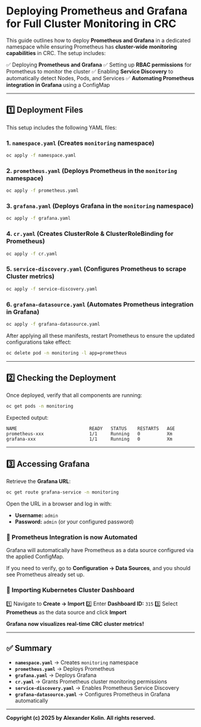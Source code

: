 # **Deploying Prometheus and Grafana for Full Cluster Monitoring in CRC**

This guide outlines how to deploy **Prometheus and Grafana** in a dedicated namespace while ensuring Prometheus has **cluster-wide monitoring capabilities** in CRC. The setup includes:

✅ Deploying **Prometheus and Grafana**
✅ Setting up **RBAC permissions** for Prometheus to monitor the cluster
✅ Enabling **Service Discovery** to automatically detect Nodes, Pods, and Services
✅ **Automating Prometheus integration in Grafana** using a ConfigMap

---

## **1️⃣ Deployment Files**
This setup includes the following YAML files:

### **1. `namespace.yaml`** (Creates `monitoring` namespace)
```sh
oc apply -f namespace.yaml
```

### **2. `prometheus.yaml`** (Deploys Prometheus in the `monitoring` namespace)
```sh
oc apply -f prometheus.yaml
```

### **3. `grafana.yaml`** (Deploys Grafana in the `monitoring` namespace)
```sh
oc apply -f grafana.yaml
```

### **4. `cr.yaml`** (Creates ClusterRole & ClusterRoleBinding for Prometheus)
```sh
oc apply -f cr.yaml
```

### **5. `service-discovery.yaml`** (Configures Prometheus to scrape Cluster metrics)
```sh
oc apply -f service-discovery.yaml
```

### **6. `grafana-datasource.yaml`** (Automates Prometheus integration in Grafana)
```sh
oc apply -f grafana-datasource.yaml
```

After applying all these manifests, restart Prometheus to ensure the updated configurations take effect:
```sh
oc delete pod -n monitoring -l app=prometheus
```

---

## **2️⃣ Checking the Deployment**
Once deployed, verify that all components are running:
```sh
oc get pods -n monitoring
```
Expected output:
```
NAME                           READY   STATUS    RESTARTS   AGE
prometheus-xxx                 1/1     Running   0          Xm
grafana-xxx                    1/1     Running   0          Xm
```

---

## **3️⃣ Accessing Grafana**
Retrieve the **Grafana URL**:
```sh
oc get route grafana-service -n monitoring
```
Open the URL in a browser and log in with:
- **Username:** `admin`
- **Password:** `admin` (or your configured password)

### **🔹 Prometheus Integration is now Automated**
Grafana will automatically have Prometheus as a data source configured via the applied ConfigMap.

If you need to verify, go to **Configuration → Data Sources**, and you should see Prometheus already set up.

### **🔹 Importing Kubernetes Cluster Dashboard**
1️⃣ Navigate to **Create → Import**
2️⃣ Enter **Dashboard ID:** `315`
3️⃣ Select **Prometheus** as the data source and click **Import**

**Grafana now visualizes real-time CRC cluster metrics!**

---

## **✅ Summary**
- **`namespace.yaml`** → Creates `monitoring` namespace
- **`prometheus.yaml`** → Deploys Prometheus
- **`grafana.yaml`** → Deploys Grafana
- **`cr.yaml`** → Grants Prometheus cluster monitoring permissions
- **`service-discovery.yaml`** → Enables Prometheus Service Discovery
- **`grafana-datasource.yaml`** → Configures Prometheus in Grafana automatically

---
**Copyright (c) 2025 by Alexander Kolin. All rights reserved.**

